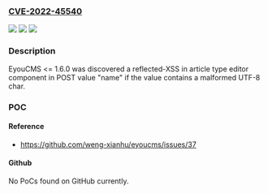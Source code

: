 ### [CVE-2022-45540](https://cve.mitre.org/cgi-bin/cvename.cgi?name=CVE-2022-45540)
![](https://img.shields.io/static/v1?label=Product&message=n%2Fa&color=blue)
![](https://img.shields.io/static/v1?label=Version&message=n%2Fa&color=blue)
![](https://img.shields.io/static/v1?label=Vulnerability&message=n%2Fa&color=brighgreen)

### Description

EyouCMS <= 1.6.0 was discovered a reflected-XSS in article type editor component in POST value "name" if the value contains a malformed UTF-8 char.

### POC

#### Reference
- https://github.com/weng-xianhu/eyoucms/issues/37

#### Github
No PoCs found on GitHub currently.

